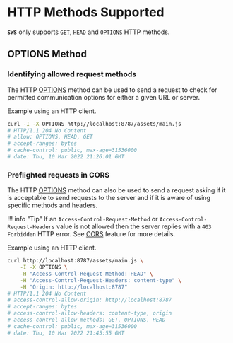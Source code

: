 # HTTP Methods Supported

**`SWS`** only supports [`GET`](https://developer.mozilla.org/en-US/docs/Web/HTTP/Methods/GET), [`HEAD`](https://developer.mozilla.org/en-US/docs/Web/HTTP/Methods/HEAD) and [`OPTIONS`](https://developer.mozilla.org/en-US/docs/Web/HTTP/Methods/OPTIONS) HTTP methods.

## OPTIONS Method

### Identifying allowed request methods

The HTTP [OPTIONS](https://developer.mozilla.org/en-US/docs/Web/HTTP/Methods/OPTIONS) method can be used to send a request to check for permitted communication options for either a given URL or server.

Example using an HTTP client.

```sh
curl -I -X OPTIONS http://localhost:8787/assets/main.js
# HTTP/1.1 204 No Content
# allow: OPTIONS, HEAD, GET
# accept-ranges: bytes
# cache-control: public, max-age=31536000
# date: Thu, 10 Mar 2022 21:26:01 GMT
```

### Preflighted requests in CORS

The HTTP [OPTIONS](https://developer.mozilla.org/en-US/docs/Web/HTTP/Methods/OPTIONS) method can also be used to send a request asking if it is acceptable to send requests to the server and if it is aware of using specific methods and headers.

!!! info "Tip"
    If an `Access-Control-Request-Method` or `Access-Control-Request-Headers` value is not allowed then the server replies with a `403 Forbidden` HTTP error. See [CORS](./cors.md) feature for more details.

Example using an HTTP client.

```sh
curl http://localhost:8787/assets/main.js \
    -I -X OPTIONS \
    -H "Access-Control-Request-Method: HEAD" \
    -H "Access-Control-Request-Headers: content-type" \
    -H "Origin: http://localhost:8787"
# HTTP/1.1 204 No Content
# access-control-allow-origin: http://localhost:8787
# accept-ranges: bytes
# access-control-allow-headers: content-type, origin
# access-control-allow-methods: GET, OPTIONS, HEAD
# cache-control: public, max-age=31536000
# date: Thu, 10 Mar 2022 21:45:55 GMT
```
